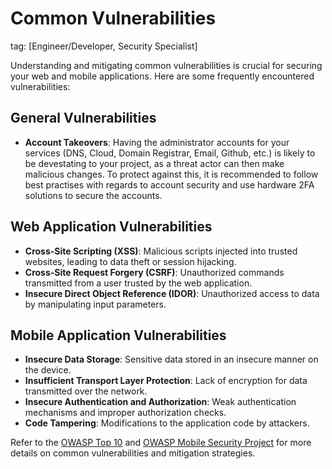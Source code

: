 # Common Vulnerabilities
tag: [Engineer/Developer, Security Specialist]

Understanding and mitigating common vulnerabilities is crucial for securing your web and mobile applications. Here are some frequently encountered vulnerabilities:

## General Vulnerabilities
- **Account Takeovers**: Having the administrator accounts for your services (DNS, Cloud, Domain Registrar, Email, Github, etc.) is likely to be devestating to your project, as a threat actor can then make malicious changes. To protect against this, it is recommended to follow best practises with regards to account security and use hardware 2FA solutions to secure the accounts.

## Web Application Vulnerabilities

- **Cross-Site Scripting (XSS)**: Malicious scripts injected into trusted websites, leading to data theft or session hijacking.
- **Cross-Site Request Forgery (CSRF)**: Unauthorized commands transmitted from a user trusted by the web application.
- **Insecure Direct Object Reference (IDOR)**: Unauthorized access to data by manipulating input parameters.

## Mobile Application Vulnerabilities

- **Insecure Data Storage**: Sensitive data stored in an insecure manner on the device.
- **Insufficient Transport Layer Protection**: Lack of encryption for data transmitted over the network.
- **Insecure Authentication and Authorization**: Weak authentication mechanisms and improper authorization checks.
- **Code Tampering**: Modifications to the application code by attackers.

Refer to the [OWASP Top 10](https://owasp.org/www-project-top-ten/) and [OWASP Mobile Security Project](https://owasp.org/www-project-mobile-top-10/) for more details on common vulnerabilities and mitigation strategies.
